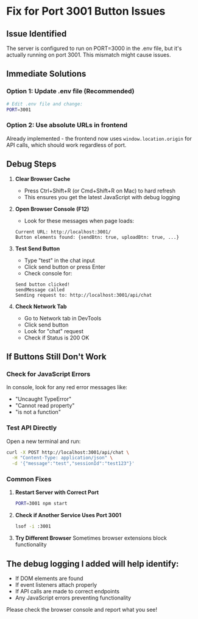 # Fix for Port 3001 Button Issues

## Issue Identified
The server is configured to run on PORT=3000 in the .env file, but it's actually running on port 3001. This mismatch might cause issues.

## Immediate Solutions

### Option 1: Update .env file (Recommended)
```bash
# Edit .env file and change:
PORT=3001
```

### Option 2: Use absolute URLs in frontend
Already implemented - the frontend now uses `window.location.origin` for API calls, which should work regardless of port.

## Debug Steps

1. **Clear Browser Cache**
   - Press Ctrl+Shift+R (or Cmd+Shift+R on Mac) to hard refresh
   - This ensures you get the latest JavaScript with debug logging

2. **Open Browser Console (F12)**
   - Look for these messages when page loads:
   ```
   Current URL: http://localhost:3001/
   Button elements found: {sendBtn: true, uploadBtn: true, ...}
   ```

3. **Test Send Button**
   - Type "test" in the chat input
   - Click send button or press Enter
   - Check console for:
   ```
   Send button clicked!
   sendMessage called
   Sending request to: http://localhost:3001/api/chat
   ```

4. **Check Network Tab**
   - Go to Network tab in DevTools
   - Click send button
   - Look for "chat" request
   - Check if Status is 200 OK

## If Buttons Still Don't Work

### Check for JavaScript Errors
In console, look for any red error messages like:
- "Uncaught TypeError"
- "Cannot read property"
- "is not a function"

### Test API Directly
Open a new terminal and run:
```bash
curl -X POST http://localhost:3001/api/chat \
  -H "Content-Type: application/json" \
  -d '{"message":"test","sessionId":"test123"}'
```

### Common Fixes

1. **Restart Server with Correct Port**
   ```bash
   PORT=3001 npm start
   ```

2. **Check if Another Service Uses Port 3001**
   ```bash
   lsof -i :3001
   ```

3. **Try Different Browser**
   Sometimes browser extensions block functionality

## The debug logging I added will help identify:
- If DOM elements are found
- If event listeners attach properly  
- If API calls are made to correct endpoints
- Any JavaScript errors preventing functionality

Please check the browser console and report what you see!